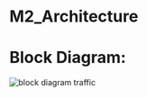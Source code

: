 # M2_Architecture
# Block Diagram:
![block diagram traffic](https://user-images.githubusercontent.com/101325628/164387051-b4e7b52e-bf60-4b66-97e7-c48eebafcc12.JPG)
